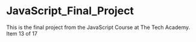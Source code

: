 # JavaScript_Final_Project
This is the final project from the JavaScript Course at The Tech Academy. Item 13 of 17
